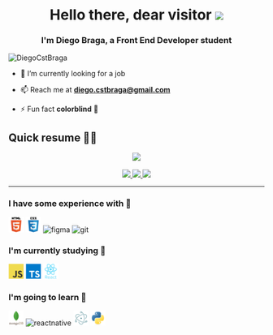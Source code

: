 <h1 align="center">Hello there, dear visitor <img src="https://raw.githubusercontent.com/kaueMarques/kaueMarques/master/hi.gif" width="30px"></h1>
<h3 align="center">I'm Diego Braga, a Front End Developer student</h3>

<p align="left"> <img src="https://komarev.com/ghpvc/?username=DiegoCstBraga" alt="DiegoCstBraga" /> </p>

- 🔭 I’m currently looking for a job

- 📫 Reach me at **diego.cstbraga@gmail.com**

- ⚡ Fun fact **colorblind** 🎨

## Quick resume 👨‍💻

<p align='center'>
  <a  href="https://github.com/DiegoCstBraga">
    <img  height="180em" src="https://github-readme-stats.vercel.app/api?username=DiegoCstBraga&show_icons=true&include_all_commits=true&count_private=true" />
  </a>
</p>

<p align='center'>
  <a href="https://www.twitch.tv/espson" target="_blank">
    <img src="https://img.shields.io/badge/Twitch-9146FF?style=for-the-badge&logo=twitch&logoColor=white" target="_blank">
  </a>
  
  <a href = "mailto:diego.cstbraga@gmail.com" target="_blank">
    <img src="https://img.shields.io/badge/-Gmail-%23333?style=for-the-badge&logo=gmail&logoColor=white">
  </a>
  
  <a href="https://www.linkedin.com/in/DiegoCstBraga" target="_blank">
    <img src="https://img.shields.io/badge/-LinkedIn-%230077B5?style=for-the-badge&logo=linkedin&logoColor=white" target="_blank">
  </a>
  
</p>

---

### I have some experience with 🧪
<div style="display: inline-block">
  <img alt="html5" width="30" height="30" src="https://raw.githubusercontent.com/devicons/devicon/master/icons/html5/html5-original-wordmark.svg" />
  <img alt="css3" width="30" height="30" src="https://raw.githubusercontent.com/devicons/devicon/master/icons/css3/css3-original-wordmark.svg" />
  <img alt="figma" width="30" height="30" src="https://www.vectorlogo.zone/logos/figma/figma-icon.svg" />
  <img alt="git" width="30" height="30" src="https://www.vectorlogo.zone/logos/git-scm/git-scm-icon.svg" />

</div>

### I'm currently studying 🔎
<div style="display: inline-block">
  <img alt="javascript" width="30" height="30" src="https://raw.githubusercontent.com/devicons/devicon/master/icons/javascript/javascript-original.svg" />
  <img alt="typescript" width="30" height="30" src="https://raw.githubusercontent.com/devicons/devicon/master/icons/typescript/typescript-original.svg" />
  <img alt="react" width="30" height="30" src="https://raw.githubusercontent.com/devicons/devicon/master/icons/react/react-original-wordmark.svg" />
  
</div>

### I'm going to learn 🎯
<div style="display: inline-block">
  <img alt="mongodb" width="30" height="30" src="https://raw.githubusercontent.com/devicons/devicon/master/icons/mongodb/mongodb-original-wordmark.svg" />

  <img alt="reactnative" width="30" height="30" src="https://reactnative.dev/img/header_logo.svg"/>
  <img alt="electron" width="30" height="30" src="https://raw.githubusercontent.com/devicons/devicon/master/icons/electron/electron-original.svg" />

  <img alt="python" width="30" height="30" src="https://raw.githubusercontent.com/devicons/devicon/master/icons/python/python-original.svg" />

</div>

